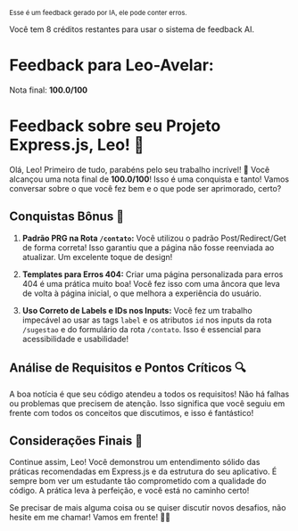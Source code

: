 <sup>Esse é um feedback gerado por IA, ele pode conter erros.</sup>

Você tem 8 créditos restantes para usar o sistema de feedback AI.

# Feedback para Leo-Avelar:

Nota final: **100.0/100**

# Feedback sobre seu Projeto Express.js, Leo! 🚀

Olá, Leo! Primeiro de tudo, parabéns pelo seu trabalho incrível! 🎉 Você alcançou uma nota final de **100.0/100**! Isso é uma conquista e tanto! Vamos conversar sobre o que você fez bem e o que pode ser aprimorado, certo?

## Conquistas Bônus 🌟

1. **Padrão PRG na Rota `/contato`:** Você utilizou o padrão Post/Redirect/Get de forma correta! Isso garantiu que a página não fosse reenviada ao atualizar. Um excelente toque de design!
  
2. **Templates para Erros 404:** Criar uma página personalizada para erros 404 é uma prática muito boa! Você fez isso com uma âncora que leva de volta à página inicial, o que melhora a experiência do usuário.

3. **Uso Correto de Labels e IDs nos Inputs:** Você fez um trabalho impecável ao usar as tags `label` e os atributos `id` nos inputs da rota `/sugestao` e do formulário da rota `/contato`. Isso é essencial para acessibilidade e usabilidade!

## Análise de Requisitos e Pontos Críticos 🔍

A boa notícia é que seu código atendeu a todos os requisitos! Não há falhas ou problemas que precisem de atenção. Isso significa que você seguiu em frente com todos os conceitos que discutimos, e isso é fantástico! 

## Considerações Finais 🌈

Continue assim, Leo! Você demonstrou um entendimento sólido das práticas recomendadas em Express.js e da estrutura do seu aplicativo. É sempre bom ver um estudante tão comprometido com a qualidade do código. A prática leva à perfeição, e você está no caminho certo!

Se precisar de mais alguma coisa ou se quiser discutir novos desafios, não hesite em me chamar! Vamos em frente! 🚀💡